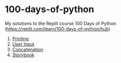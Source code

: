 # 100-days-of-python
My solutions to the Replit course 100 Days of Python (https://replit.com/learn/100-days-of-python/hub)

1. [Printing](https://replit.com/@NathanJGaul/Day-1-of-100-Days-of-Python?v=1)
2. [User Input](https://replit.com/@NathanJGaul/Day-2-of-100-Days-of-Python?v=1)
3. [Concatenation](https://replit.com/@NathanJGaul/Day-3-of-100-Days-of-Python?v=1)
4. [Storybook](https://replit.com/@NathanJGaul/Day-4-of-100-Days-of-Python?v=1)
